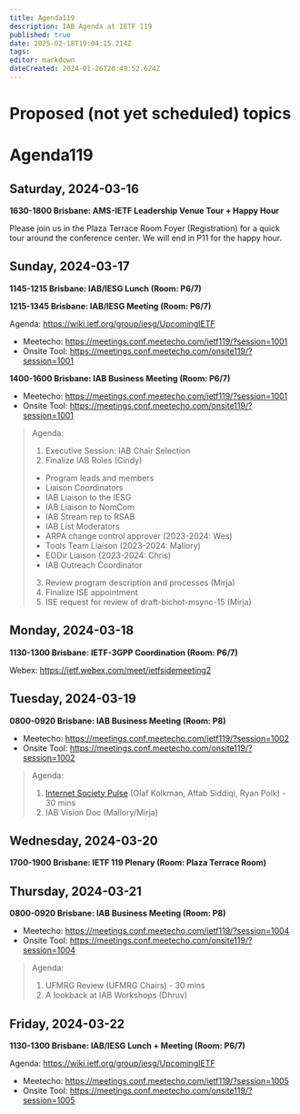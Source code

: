 ```yaml
---
title: Agenda119
description: IAB Agenda at IETF 119
published: true
date: 2025-02-18T19:04:15.214Z
tags: 
editor: markdown
dateCreated: 2024-01-26T20:49:52.624Z
---
```


# Proposed (not yet scheduled) topics


# Agenda119

## Saturday, 2024-03-16

**1630-1800 Brisbane: AMS-IETF Leadership Venue Tour + Happy Hour**

Please join us in the Plaza Terrace Room Foyer (Registration) for a quick tour around the conference center. We will end in P11 for the happy hour.

## Sunday, 2024-03-17

**1145-1215 Brisbane: IAB/IESG Lunch (Room: P6/7)**

**1215-1345 Brisbane: IAB/IESG Meeting (Room: P6/7)** 

Agenda: https://wiki.ietf.org/group/iesg/UpcomingIETF

* Meetecho: https://meetings.conf.meetecho.com/ietf119/?session=1001
* Onsite Tool: https://meetings.conf.meetecho.com/onsite119/?session=1001

**1400-1600 Brisbane: IAB Business Meeting (Room: P6/7)** 

* Meetecho: https://meetings.conf.meetecho.com/ietf119/?session=1001
* Onsite Tool: https://meetings.conf.meetecho.com/onsite119/?session=1001

> Agenda:
> 
> 1. Executive Session: IAB Chair Selection
> 2. Finalize IAB Roles (Cindy)
> - Program leads and members
> - Liaison Coordinators
> - IAB Liaison to the IESG
> - IAB Liaison to NomCom
> - IAB Stream rep to RSAB
> - IAB List Moderators 
> - ARPA change control approver (2023-2024: Wes)
> - Tools Team Liaison (2023-2024: Mallory)
> - EODir Liaison (2023-2024: Chris)
> - IAB Outreach Coordinator
> 3. Review program description and processes (Mirja)
> 4. Finalize ISE appointment
> 5. ISE request for review of draft-bichot-msync-15 (Mirja)

## Monday, 2024-03-18

**1130-1300 Brisbane: IETF-3GPP Coordination (Room: P6/7)**

Webex: https://ietf.webex.com/meet/ietfsidemeeting2

## Tuesday, 2024-03-19

**0800-0920 Brisbane: IAB Business Meeting (Room: P8)**

* Meetecho: https://meetings.conf.meetecho.com/ietf119/?session=1002
* Onsite Tool: https://meetings.conf.meetecho.com/onsite119/?session=1002

> Agenda: 
> 
> 1. [Internet Society Pulse](https://pulse.internetsociety.org/) (Olaf Kolkman, Aftab Siddiqi, Ryan Polk) - 30 mins 
> 2. IAB Vision Doc (Mallory/Mirja)

## Wednesday, 2024-03-20

**1700-1900 Brisbane: IETF 119 Plenary (Room: Plaza Terrace Room)**

## Thursday, 2024-03-21

**0800-0920 Brisbane: IAB Business Meeting (Room: P8)**

* Meetecho: https://meetings.conf.meetecho.com/ietf119/?session=1004
* Onsite Tool: https://meetings.conf.meetecho.com/onsite119/?session=1004

> Agenda:
> 
> 1. UFMRG Review (UFMRG Chairs) - 30 mins
> 2. A lookback at IAB Workshops (Dhruv) 


## Friday, 2024-03-22

**1130-1300 Brisbane: IAB/IESG Lunch + Meeting (Room: P6/7)** 

Agenda: https://wiki.ietf.org/group/iesg/UpcomingIETF

* Meetecho: https://meetings.conf.meetecho.com/ietf119/?session=1005
* Onsite Tool: https://meetings.conf.meetecho.com/onsite119/?session=1005





